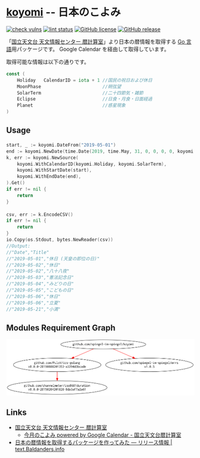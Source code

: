 # [koyomi] -- 日本のこよみ

[![check vulns](https://github.com/spiegel-im-spiegel/koyomi/workflows/vulns/badge.svg)](https://github.com/spiegel-im-spiegel/koyomi/actions)
[![lint status](https://github.com/spiegel-im-spiegel/koyomi/workflows/lint/badge.svg)](https://github.com/spiegel-im-spiegel/koyomi/actions)
[![GitHub license](https://img.shields.io/badge/license-Apache%202-blue.svg)](https://raw.githubusercontent.com/spiegel-im-spiegel/koyomi/master/LICENSE)
[![GitHub release](https://img.shields.io/github/release/spiegel-im-spiegel/koyomi.svg)](https://github.com/spiegel-im-spiegel/koyomi/releases/latest)

「[国立天文台 天文情報センター 暦計算室](http://eco.mtk.nao.ac.jp/koyomi/)」より日本の暦情報を取得する [Go 言語]用パッケージです。 Google Calendar を経由して取得しています。

取得可能な情報は以下の通りです。

```go
const (
    Holiday   CalendarID = iota + 1 //国民の祝日および休日
    MoonPhase                       //朔弦望
    SolarTerm                       //二十四節気・雑節
    Eclipse                         //日食・月食・日面経過
    Planet                          //惑星現象
)
```

## Usage

```go
start, _ := koyomi.DateFrom("2019-05-01")
end := koyomi.NewDate(time.Date(2019, time.May, 31, 0, 0, 0, 0, koyomi.JST))
k, err := koyomi.NewSource(
    koyomi.WithCalendarID(koyomi.Holiday, koyomi.SolarTerm),
    koyomi.WithStartDate(start),
    koyomi.WithEndDate(end),
).Get()
if err != nil {
    return
}

csv, err := k.EncodeCSV()
if err != nil {
    return
}
io.Copy(os.Stdout, bytes.NewReader(csv))
//Output:
//"Date","Title"
//"2019-05-01","休日 (天皇の即位の日)"
//"2019-05-02","休日"
//"2019-05-02","八十八夜"
//"2019-05-03","憲法記念日"
//"2019-05-04","みどりの日"
//"2019-05-05","こどもの日"
//"2019-05-06","休日"
//"2019-05-06","立夏"
//"2019-05-21","小満"
```

## Modules Requirement Graph

[![dependency.png](./dependency.png)](./dependency.png)

## Links

- [国立天文台 天文情報センター 暦計算室](https://eco.mtk.nao.ac.jp/koyomi/)
    - [今月のこよみ powered by Google Calendar - 国立天文台暦計算室](https://eco.mtk.nao.ac.jp/koyomi/cande/calendar.html)
- [日本の暦情報を取得するパッケージを作ってみた — リリース情報 | text.Baldanders.info](https://text.baldanders.info/release/2020/05/koyomi/)

[Go 言語]: https://golang.org/ "The Go Programming Language"
[koyomi]: https://github.com/spiegel-im-spiegel/koyomi "spiegel-im-spiegel/koyomi: 日本のこよみ"
